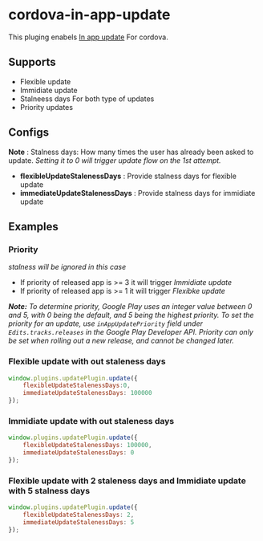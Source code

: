 # cordova-in-app-update
This pluging enabels [In app update](https://developer.android.com/guide/playcore/in-app-updates) For cordova.

## Supports
* Flexible update
* Immidiate update
* Stalneess days For both type of updates
* Priority updates

## Configs
**Note** : 
    Stalness days: How many times the user has already been asked to update.
    _Setting it to 0 will trigger update flow on the 1st attempt._

* **flexibleUpdateStalenessDays** : Provide stalness days for flexible update
* **immediateUpdateStalenessDays** : Provide stalness days for immidiate update

## Examples

### Priority
_stalness will be ignored in this case_

* If priority of released app is >= 3 it will trigger *Immidiate update*
* If priority of released app is >= 1 it will trigger *Flexibke update*

_**Note:** To determine priority, Google Play uses an integer value between 0 and 5, with 0 being the default, and 5 being the highest priority. To set the priority for an update, use `inAppUpdatePriority` field under `Edits.tracks.releases` in the Google Play Developer API. Priority can only be set when rolling out a new release, and cannot be changed later._

### Flexible update with out staleness days
```javascript
window.plugins.updatePlugin.update({
    flexibleUpdateStalenessDays:0,
    immediateUpdateStalenessDays: 100000
});
```
### Immidiate update with out staleness days

```javascript
window.plugins.updatePlugin.update({
    flexibleUpdateStalenessDays: 100000,
    immediateUpdateStalenessDays: 0
});
```
### Flexible update with 2 staleness days and Immidiate update with 5 stalness days
```javascript
window.plugins.updatePlugin.update({
    flexibleUpdateStalenessDays: 2,
    immediateUpdateStalenessDays: 5
});
```
